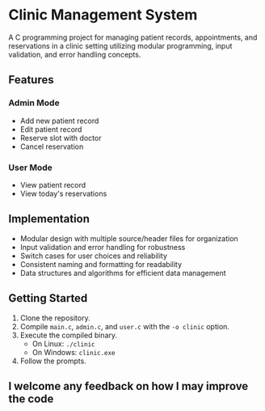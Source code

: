 # Clinic Management System

A C programming project for managing patient records, appointments, and reservations in a clinic setting utilizing modular programming, input validation, and error handling concepts.

## Features

### Admin Mode

- Add new patient record
- Edit patient record
- Reserve slot with doctor
- Cancel reservation

### User Mode

- View patient record
- View today's reservations

## Implementation

- Modular design with multiple source/header files for organization
- Input validation and error handling for robustness
- Switch cases for user choices and reliability
- Consistent naming and formatting for readability
- Data structures and algorithms for efficient data management

## Getting Started

1. Clone the repository.
2. Compile `main.c`, `admin.c`, and `user.c` with the `-o clinic` option.
3. Execute the compiled binary.
   - On Linux: `./clinic`
   - On Windows: `clinic.exe`
4. Follow the prompts.

## I welcome any feedback on how I may improve the code

